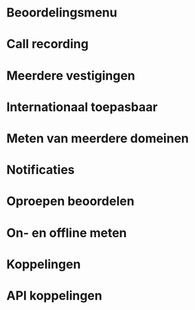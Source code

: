 <!-- TITLE: Mogelijkheden -->

# Beoordelingsmenu

# Call recording

# Meerdere vestigingen

# Internationaal toepasbaar

# Meten van meerdere domeinen

# Notificaties

# Oproepen beoordelen

# On- en offline meten

# Koppelingen

# API koppelingen
